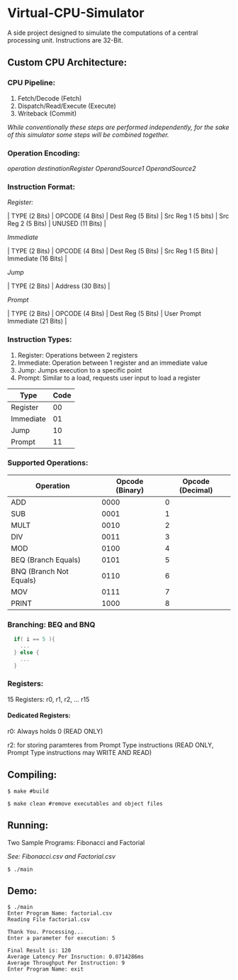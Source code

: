 # Virtual-CPU-Simulator
A side project designed to simulate the computations of a central processing unit. Instructions are 32-Bit.

## Custom CPU Architecture:

### CPU Pipeline:

1. Fetch/Decode (Fetch)
2. Dispatch/Read/Execute (Execute)
3. Writeback (Commit)

*While conventionally these steps are performed independently, for the sake of this simulator some steps will be combined together.*

### Operation Encoding:

  *operation destinationRegister OperandSource1 OperandSource2*

### Instruction Format:
  
  *Register:*
   
  | TYPE (2 Bits) | OPCODE (4 Bits) | Dest Reg (5 Bits) | Src Reg 1 (5 bits) | Src Reg 2 (5 Bits) | UNUSED (11 Bits) |
  
  *Immediate*
  
  | TYPE (2 Bits) | OPCODE (4 Bits) | Dest Reg (5 Bits) | Src Reg 1 (5 Bits) | Immediate (16 Bits) |
  
  *Jump*
  
  | TYPE (2 Bits) | Address (30 Bits) |
  
  *Prompt*
  
  | TYPE (2 Bits) | OPCODE (4 Bits) | Dest Reg (5 Bits) | User Prompt Immediate (21 Bits) |


### Instruction Types:
  1. Register: Operations between 2 registers 
  2. Immediate: Operation between 1 register and an immediate value
  3. Jump: Jumps execution to a specific point
  4. Prompt: Similar to a load, requests user input to load a register
  
  Type | Code
  ---- | ----
  Register | 00
  Immediate | 01
  Jump | 10
  Prompt | 11
  
### Supported Operations:

Operation | Opcode (Binary) | Opcode (Decimal)
--------- | --------------- | ----------------
ADD | 0000 | 0
SUB | 0001 | 1
MULT | 0010 | 2
DIV | 0011 | 3
MOD | 0100 | 4
BEQ (Branch Equals) | 0101 | 5
BNQ (Branch Not Equals) | 0110 | 6
MOV | 0111 | 7
PRINT | 1000 | 8

### Branching: BEQ and BNQ
```c++
  if( i == 5 ){
    ...
  } else {
    ...
  }

```

### Registers:

15 Registers: r0, r1, r2, ... r15

#### Dedicated Registers:

r0: Always holds 0 (READ ONLY)

r2: for storing paramteres from Prompt Type instructions (READ ONLY, Prompt Type instructions may WRITE AND READ)
  
## Compiling:

```shell
$ make #build

$ make clean #remove executables and object files
```

## Running:

Two Sample Programs: Fibonacci and Factorial

*See: Fibonacci.csv and Factorial.csv*

```shell
$ ./main
```

## Demo:

```
$ ./main
Enter Program Name: factorial.csv
Reading File factorial.csv

Thank You. Processing...
Enter a parameter for execution: 5

Final Result is: 120
Average Latency Per Insruction: 0.0714286ms
Average Throughput Per Instruction: 9
Enter Program Name: exit

```
